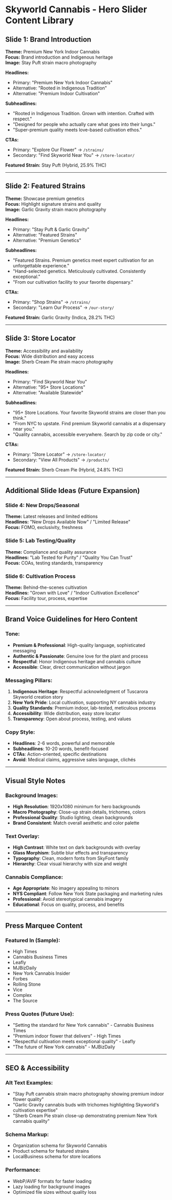 # Skyworld Cannabis - Hero Slider Content Library

## Slide 1: Brand Introduction
**Theme:** Premium New York Indoor Cannabis  
**Focus:** Brand introduction and Indigenous heritage  
**Image:** Stay Puft strain macro photography  

**Headlines:**
- Primary: "Premium New York Indoor Cannabis"
- Alternative: "Rooted in Indigenous Tradition"
- Alternative: "Premium Indoor Cultivation"

**Subheadlines:**
- "Rooted in Indigenous Tradition. Grown with intention. Crafted with respect."
- "Designed for people who actually care what goes into their lungs."
- "Super-premium quality meets love-based cultivation ethos."

**CTAs:**
- Primary: "Explore Our Flower" → `/strains/`
- Secondary: "Find Skyworld Near You" → `/store-locator/`

**Featured Strain:** Stay Puft (Hybrid, 25.9% THC)

---

## Slide 2: Featured Strains
**Theme:** Showcase premium genetics  
**Focus:** Highlight signature strains and quality  
**Image:** Garlic Gravity strain macro photography  

**Headlines:**
- Primary: "Stay Puft & Garlic Gravity"
- Alternative: "Featured Strains"
- Alternative: "Premium Genetics"

**Subheadlines:**
- "Featured Strains. Premium genetics meet expert cultivation for an unforgettable experience."
- "Hand-selected genetics. Meticulously cultivated. Consistently exceptional."
- "From our cultivation facility to your favorite dispensary."

**CTAs:**
- Primary: "Shop Strains" → `/strains/`
- Secondary: "Learn Our Process" → `/our-story/`

**Featured Strain:** Garlic Gravity (Indica, 28.2% THC)

---

## Slide 3: Store Locator
**Theme:** Accessibility and availability  
**Focus:** Wide distribution and easy access  
**Image:** Sherb Cream Pie strain macro photography  

**Headlines:**
- Primary: "Find Skyworld Near You"
- Alternative: "95+ Store Locations"
- Alternative: "Available Statewide"

**Subheadlines:**
- "95+ Store Locations. Your favorite Skyworld strains are closer than you think."
- "From NYC to upstate. Find premium Skyworld cannabis at a dispensary near you."
- "Quality cannabis, accessible everywhere. Search by zip code or city."

**CTAs:**
- Primary: "Store Locator" → `/store-locator/`
- Secondary: "View All Products" → `/products/`

**Featured Strain:** Sherb Cream Pie (Hybrid, 24.8% THC)

---

## Additional Slide Ideas (Future Expansion)

### Slide 4: New Drops/Seasonal
**Theme:** Latest releases and limited editions  
**Headlines:** "New Drops Available Now" / "Limited Release"  
**Focus:** FOMO, exclusivity, freshness  

### Slide 5: Lab Testing/Quality
**Theme:** Compliance and quality assurance  
**Headlines:** "Lab Tested for Purity" / "Quality You Can Trust"  
**Focus:** COAs, testing standards, transparency  

### Slide 6: Cultivation Process
**Theme:** Behind-the-scenes cultivation  
**Headlines:** "Grown with Love" / "Indoor Cultivation Excellence"  
**Focus:** Facility tour, process, expertise  

---

## Brand Voice Guidelines for Hero Content

### Tone:
- **Premium & Professional**: High-quality language, sophisticated messaging
- **Authentic & Passionate**: Genuine love for the plant and process
- **Respectful**: Honor Indigenous heritage and cannabis culture
- **Accessible**: Clear, direct communication without jargon

### Messaging Pillars:
1. **Indigenous Heritage**: Respectful acknowledgment of Tuscarora Skyworld creation story
2. **New York Pride**: Local cultivation, supporting NY cannabis industry
3. **Quality Standards**: Premium indoor, lab-tested, meticulous process
4. **Accessibility**: Wide distribution, easy store locator
5. **Transparency**: Open about process, testing, and values

### Copy Style:
- **Headlines**: 2-6 words, powerful and memorable
- **Subheadlines**: 10-20 words, benefit-focused
- **CTAs**: Action-oriented, specific destinations
- **Avoid**: Medical claims, aggressive sales language, clichés

---

## Visual Style Notes

### Background Images:
- **High Resolution**: 1920x1080 minimum for hero backgrounds
- **Macro Photography**: Close-up strain details, trichomes, colors
- **Professional Quality**: Studio lighting, clean backgrounds
- **Brand Consistent**: Match overall aesthetic and color palette

### Text Overlay:
- **High Contrast**: White text on dark backgrounds with overlay
- **Glass Morphism**: Subtle blur effects and transparency
- **Typography**: Clean, modern fonts from SkyFont family
- **Hierarchy**: Clear visual hierarchy with size and weight

### Cannabis Compliance:
- **Age Appropriate**: No imagery appealing to minors
- **NYS Compliant**: Follow New York State packaging and marketing rules
- **Professional**: Avoid stereotypical cannabis imagery
- **Educational**: Focus on quality, process, and benefits

---

## Press Marquee Content

### Featured In (Sample):
- High Times
- Cannabis Business Times  
- Leafly
- MJBizDaily
- New York Cannabis Insider
- Forbes
- Rolling Stone
- Vice
- Complex
- The Source

### Press Quotes (Future Use):
- "Setting the standard for New York cannabis" - Cannabis Business Times
- "Premium indoor flower that delivers" - High Times
- "Respectful cultivation meets exceptional quality" - Leafly
- "The future of New York cannabis" - MJBizDaily

---

## SEO & Accessibility

### Alt Text Examples:
- "Stay Puft cannabis strain macro photography showing premium indoor flower quality"
- "Garlic Gravity cannabis buds with trichomes highlighting Skyworld's cultivation expertise"
- "Sherb Cream Pie strain close-up demonstrating premium New York cannabis quality"

### Schema Markup:
- Organization schema for Skyworld Cannabis
- Product schema for featured strains
- LocalBusiness schema for store locations

### Performance:
- WebP/AVIF formats for faster loading
- Lazy loading for background images
- Optimized file sizes without quality loss